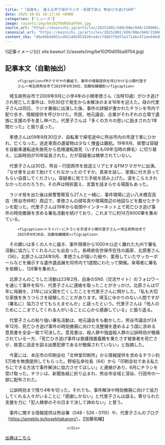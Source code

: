 ```yaml
---
title: "「自首を」 震える声で母がラジオ・街頭で訴え 熊谷ひき逃げ16年"
date: 2025-10-01 16:17:43 +0900
categories: ["ニュース"]
image: /assets/img/be102f0d05ba9704.jpg
source_url: "https://mainichi.jp/articles/20251001/k00/00m/040/150000c/"
canonical_url: "https://mainichi.jp/articles/20251001/k00/00m/040/150000c/"
content_sha: "d6e96bb8051cd921402853820ce4ccfd86ff9df5a171a6c472ee946dbae8b965"
---
```


![記事イメージ]({{ site.baseurl }}/assets/img/be102f0d05ba9704.jpg)

## 記事本文（自動抽出）
<div><section class="articledetail-body" id="articledetail-body">




<div class="articledetail-image-left">
  <figure>
    
    <figcaption>FMクマガヤの番組で、事件の情報提供を呼びかける小関代里子さん＝埼玉県熊谷市で2025年9月30日、加藤佑輔撮影</figcaption>
    
  </figure>
</div>

<p>　埼玉県熊谷市で2009年9月に小学4年の小関孝徳さん（当時10歳）がひき逃げされ死亡した事件は、9月30日で発生から未解決のまま16年を迎えた。母の代里子さんは同日、ラジオ番組に出演した後、事件の詳細が書かれたチラシを市内で配り歩き、情報提供を呼びかけた。市民、地元議会、企業がそれぞれの立場で遺族に支援の手を差し伸べた。代里子さんは「多くの方々の思いに励まされた1年間だった」と振り返った。</p>

<p>　孝徳さんは09年9月30日夕、自転車で帰宅途中に熊谷市内の市道で車にひかれ、亡くなった。逃走車両の遺留物は少なく捜査は難航。19年9月、県警は容疑を自動車運転過失致死から危険運転致死（いずれも09年当時の罪名）に切り替え、公訴時効が10年延長された。だが容疑者は検挙されていない。</p>

	


<p>　代里子さんは30日、熊谷・行田両市を放送エリアとするFMクマガヤに出演。「なぜ車を止めて助けてくれなかったのですか。真実を話し、家族に付き添ってもらい自首してください」。容疑者に宛てた手紙を読み上げた。涙をこらえきれなかったのだろうか。その声は時折震え、言葉を詰まらせる場面もあった。</p>

<p>　ラジオ局を出た後は県警警察官ら27人と一緒に、事件現場に近い八木橋百貨店（熊谷市仲町）周辺で、孝徳さんの顔写真や現場周辺の地図などを載せたチラシを配った。代里子さんは19年から街頭やインターネット上で死亡ひき逃げ事件の時効撤廃を求める署名活動を続けており、これまでに約14万8000筆を集めている。</p>

	




<div class="articledetail-image-left">
  <figure>
    
    <figcaption>ドライバーにチラシを手渡す小関代里子さん＝埼玉県熊谷市で2025年9月30日、加藤佑輔撮影</figcaption>
    
  </figure>
</div>

<p>　その願いは多くの人々に届き、事件現場から1000キロ近く離れた九州で署名活動に協力してくれる人にも出会った。長崎県佐世保市在住の画家、北原憲さん（56）。北原さんは24年9月、孝徳さんが描いた絵や、愛用していたサッカーボールなどを展示する遺作遺品展を同市内で1週間にわたって開催。来場者に署名を依頼し、128筆を集めた。</p>

<p>　北原さんのこうした活動は23年2月、自身のSNS（交流サイト）のフォロワーを通じて事件を知り、代里子さんに連絡を取ったことがきっかけ。北原さんは17年に母親を、21年には父親を亡くしたことを代里子さんに明かした。「私も大切な家族を失うつらさを経験したことがあります。埼玉にゆかりのない人間ですが（署名に）協力させてもらえませんか」と語ったという。代里子さんは「他人のためにここまでしてくれる人がいることに心から感謝している」と振り返る。</p>

	


<p>　代里子さんの粘り強い署名活動は、地元議会をも動かした。熊谷市議会が24年12月、死亡ひき逃げ事件の時効撤廃に向けた法整備を進めるよう国に求める意見書を全会一致で可決した。意見書は、殺人罪や強盗殺人罪の公訴時効が撤廃されている一方、「死亡ひき逃げ事件は救護措置義務を果たさず被害者を死亡させ、故意に逃走を図る凶悪犯罪であるが撤廃されていない」と指摘した。</p>

<p>　今夏には、本庄市の印刷会社「文林堂印刷所」から情報提供を求めるチラシ約5万枚を無償提供してもらった。野坂弘幸社長（64）から「印刷会社である私たちにできる方法で事件解決に協力させてほしい」と連絡があり、6月にチラシを受け取った。チラシは、新聞各紙に折り込まれ、熊谷市全域と深谷、行田市の一部に配布された。</p>

	


<p>　公訴時効まで残り4年を切った。それでも、事件解決や時効撤廃に向けて協力してくれる人々がいることに「感謝しかない」と代里子さんは語る。寄せられた支援を力に「犯人検挙のその日まで決して諦めない」と誓う。</p>

<p>　事件に関する情報提供は熊谷署（048・526・0110）や、代里子さんのブログ（<a href="https://ameblo.jp/kosekitakanori/">https://ameblo.jp/kosekitakanori/</a>）。【加藤佑輔】</p>


</section>






								</div>

[出典はこちら](https://mainichi.jp/articles/20251001/k00/00m/040/150000c/)
